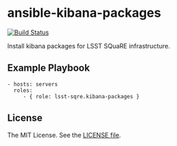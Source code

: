 ansible-kibana-packages
=======================

[![Build Status](https://travis-ci.org/lsst-sqre/ansible-kibana-packages.svg?branch=master)](https://travis-ci.org/lsst-sqre/ansible-kibana-packages)

Install kibana packages for LSST SQuaRE infrastructure.

Example Playbook
----------------

    - hosts: servers
      roles:
         - { role: lsst-sqre.kibana-packages }

License
-------

The MIT License. See the [LICENSE file](https://github.com/lsst-sqre/ansible-kibana-packages/blob/master/LICENSE).
